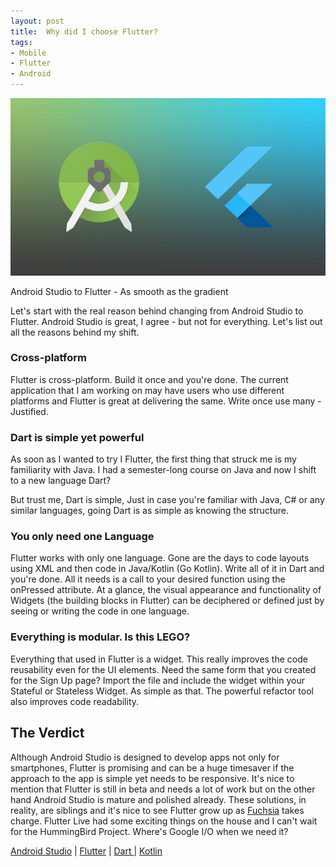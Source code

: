 ```yaml
---
layout: post
title:  Why did I choose Flutter?
tags:
- Mobile
- Flutter
- Android
---
```


<p><img src="/../static/img/blog_assets/flutter_1.png" alt="Header Image" style="max-width: 100%" /></p>

Android Studio to Flutter - As smooth as the gradient

Let's start with the real reason behind changing from Android Studio to Flutter. Android Studio is great, I agree - but not for everything. Let's list out all the reasons behind my shift.

### Cross-platform

Flutter is cross-platform. Build it once and you're done. The current application that I am working on may have users who use different platforms and Flutter is great at delivering the same. Write once use many - Justified.

### Dart is simple yet powerful

As soon as I wanted to try I Flutter, the first thing that struck me is my familiarity with Java. I had a semester-long course on Java and now I shift to a new language Dart?

But trust me, Dart is simple, Just in case you're familiar with Java, C# or any similar languages, going Dart is as simple as knowing the structure.

### You only need one Language

Flutter works with only one language. Gone are the days to code layouts using XML and then code in Java/Kotlin (Go Kotlin). Write all of it in Dart and you're done. All it needs is a call to your desired function using the onPressed attribute. At a glance, the visual appearance and functionality of Widgets (the building blocks in Flutter) can be deciphered or defined just by seeing or writing the code in one language.

### Everything is modular. Is this LEGO?

Everything that used in Flutter is a widget. This really improves the code reusability even for the UI elements. Need the same form that you created for the Sign Up page? Import the file and include the widget within your Stateful or Stateless Widget. As simple as that. The powerful refactor tool also improves code readability.

## The Verdict

Although Android Studio is designed to develop apps not only for smartphones, Flutter is promising and can be a huge timesaver if the approach to the app is simple yet needs to be responsive. It's nice to mention that Flutter is still in beta and needs a lot of work but on the other hand Android Studio is mature and polished already. These solutions, in reality, are siblings and it's nice to see Flutter grow up as [Fuchsia](https://en.wikipedia.org/wiki/Google_Fuchsia) takes charge. Flutter Live had some exciting things on the house and I can't wait for the HummingBird Project. Where's Google I/O when we need it?

[Android Studio](https://developer.android.com/studio/) \| [Flutter](http://flutter.dev) \| [Dart ](https://www.dartlang.org/) \| [Kotlin](https://kotlinlang.org/)
